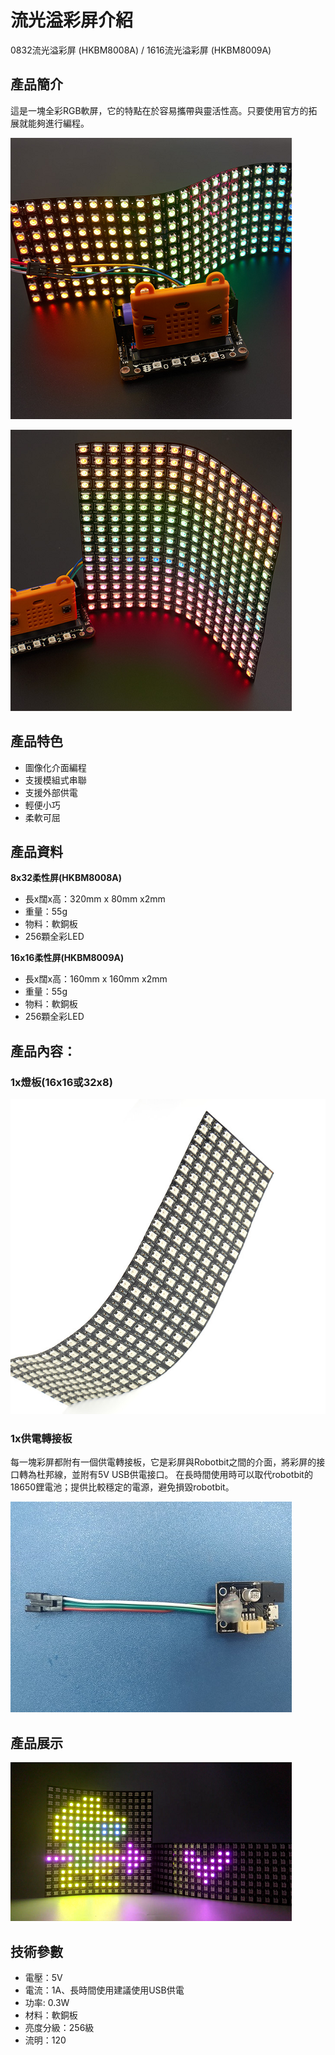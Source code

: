 # 流光溢彩屏介紹

0832流光溢彩屏 (HKBM8008A) / 1616流光溢彩屏 (HKBM8009A)

## 產品簡介

這是一塊全彩RGB軟屏，它的特點在於容易攜帶與靈活性高。只要使用官方的拓展就能夠進行編程。

![](./LEDMatrix/zhanshi_2.png)

![](./LEDMatrix/rshiyitu_2.png)

## 產品特色

- 圖像化介面編程
- 支援模組式串聯
- 支援外部供電
- 輕便小巧
- 柔軟可屈

## 產品資料
 
__8x32柔性屏(HKBM8008A)__

- 長x闊x高：320mm x 80mm x2mm
- 重量：55g
- 物料：軟銅板
- 256顆全彩LED

__16x16柔性屏(HKBM8009A)__

- 長x闊x高：160mm x 160mm x2mm
- 重量：55g
- 物料：軟銅板
- 256顆全彩LED

## 產品內容：

### 1x燈板(16x16或32x8)

![](./LEDMatrix/zhanshi_1.png)

### 1x供電轉接板

每一塊彩屏都附有一個供電轉接板，它是彩屏與Robotbit之間的介面，將彩屏的接口轉為杜邦線，並附有5V USB供電接口。
在長時間使用時可以取代robotbit的18650鋰電池；提供比較穩定的電源，避免損毀robotbit。

![](./LEDMatrix/f.jpg)

## 產品展示

![](./LEDMatrix/show2.png)

## 技術參數 

- 電壓：5V
- 電流：1A、長時間使用建議使用USB供電
- 功率: 0.3W
- 材料：軟銅板
- 亮度分級：256級
- 流明：120

